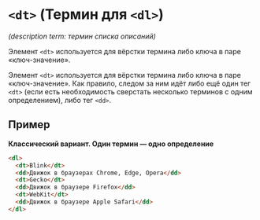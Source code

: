 # `<dt>` (Термин для `<dl>`)

_(description term: термин списка описаний)_

Элемент `<dt>` используется для вёрстки термина либо ключа в паре «ключ-значение».

Элемент `<dt>` используется для вёрстки термина либо ключа в паре «ключ-значение». Как правило, следом за ним идёт либо ещё один тег `<dt>` (если есть необходимость сверстать несколько терминов с одним определением), либо тег `<dd>`.

## Пример

**Классический вариант. Один термин — одно определение**

```html
<dl>
  <dt>Blink</dt>
  <dd>Движок в браузерах Chrome, Edge, Opera</dd>
  <dt>Gecko</dt>
  <dd>Движок в браузере Firefox</dd>
  <dt>WebKit</dt>
  <dd>Движок в браузере Apple Safari</dd>
</dl>
```
